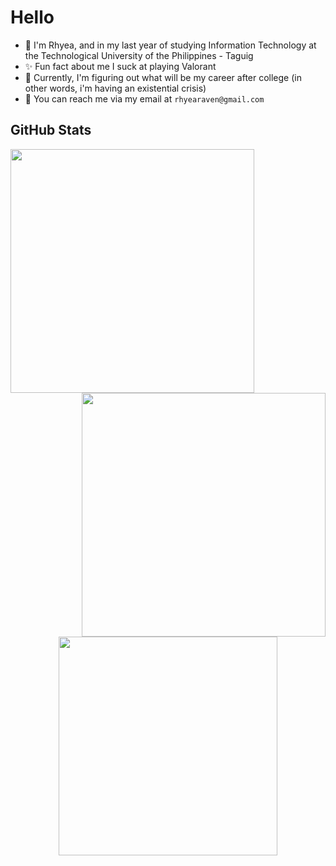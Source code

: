 # Hello
- 🌸 I'm Rhyea, and in my last year of studying Information Technology at the Technological University of the Philippines - Taguig 
- ✨ Fun fact about me I suck at playing Valorant
- 🌱 Currently, I'm figuring out what will be my career after college (in other words, i'm having an existential crisis)
- 💌 You can reach me via my email at `rhyearaven@gmail.com`

## GitHub Stats
<div align="center">
  <a href="https://github.com/anuraghazra/github-readme-stats">
    <img align="left" width=390 src="https://github-readme-stats.vercel.app/api?username=rosereyaaa&show_icons=true&theme=radical&rank_icon=github" />
  </a>
  <a href="https://git.io/streak-stats">
    <img align="right"  width=390 src="https://streak-stats.demolab.com?user=rosereyaaa&theme=radical"/>
  </a>
  <br><br><br><br><br><br><br><br>
  <a href="https://github.com/anuraghazra/github-readme-stats">
    <img width=350 align="center" src="https://github-readme-stats.vercel.app/api/top-langs/?username=rosereyaaa&layout=compact&theme=radical"/>
  </a>
</div>
